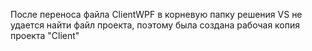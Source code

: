 После переноса файла ClientWPF в корневую папку решения VS не удается найти файл проекта, поэтому была создана рабочая копия проекта "Client"
